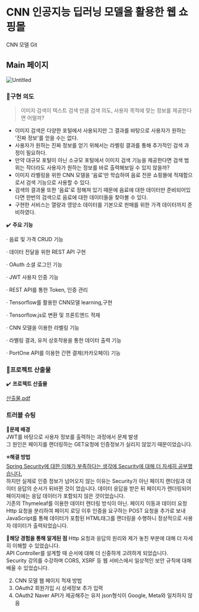 CNN 인공지능 딥러닝 모델을 활용한 웹 쇼핑몰
=================================================
<div><a herf="https://github.com/Kim-soung-won/CNN_Image_Model">CNN 모델 Git</a></div>

Main 페이지
-------------
![Untitled](https://github.com/Kim-soung-won/Drink-labeling/assets/105148570/dfaf8760-3eb7-4e06-b7cd-076eb1fbea79)

### 📱구현 의도
> 이미지 검색이 텍스트 검색 만큼 검색 의도, 사용자 목적에 맞는 정보를 제공한다면 어떨까?  
* 이미지 검색은 다양한 포털에서 사용되지만 그 결과를 바탕으로 사용자가 원하는 '진짜 정보'를 얻을 수는 없다.
* 사용자가 원하는 진짜 정보를 얻기 위해서는 라벨링 결과를 통해 추가적인 검색 과정이 필요하다.
* 만약 대규모 포털이 아닌 소규모 포털에서 이미지 검색 기능을 제공한다면 검색 범위는 작더라도 사용자가 원하는 정보를 바로 출력해보일 수 있지 않을까?
* 이미지 라벨링을 위한 CNN 모델을 '음료'만 학습하여 음료 전문 쇼핑몰에 적재함으로서 검색 기능으로 사용할 수 있다.
* 검색의 결과물 또한 '음료'로 정해져 있기 때문에 음료에 대한 데이터만 준비되어있다면 한번의 검색으로 음료에 대한 데이터들을 찾아볼 수 있다.
* 구현한 서비스는 열량과 영양소 데이터를 기본으로 판매를 위한 가격 데이터까지 준비하였다.


✔️ **주요 기능**

·  음료 및 가격 CRUD 기능

·  데이터 전달을 위한 REST API 구현

·  OAuth 소셜 로그인 기능

·  JWT 사용자 인증 기능

·  REST API를 통한 Token, 인증 관리

·  Tensorflow를 활용한 CNN모델 learning,구현

·  Tensorflow.js로 변환 및 프론트엔드 적재

·  CNN 모델을 이용한 라벨링 기능

·  라벨링 결과, 유저 상호작용을 통한 데이터 출력 기능

· PortOne API를 이용한 간편 결제(카카오페이) 기능


### 💼프로젝트 산출물
✔️ **프로젝트 산출물** 

[산출물.pdf](https://prod-files-secure.s3.us-west-2.amazonaws.com/db817909-074d-4c90-92e8-b4cf9f841230/ab1467b2-2c2f-48e3-a368-b6fcda34294c/%EC%82%B0%EC%B6%9C%EB%AC%BC.pdf)


### 트러블 슈팅
**🚨문제 배경**  
JWT를 바탕으로 사용자 정보를 출력하는 과정에서 문제 발생  
그 원인은 페이지를 랜더링하는 GET요청에 인증정보가 실리지 않았기 때문이었습니다.  

**⭐️해결 방법**  
[Spring Security에 대한 이해가 부족하다는 생각에 Security에 대해 더 자세히 공부했습니다.](https://rlatmddnjs0103.tistory.com/category/Spring%20Security)  
하지만 실제로 인증 정보가 넘어오지 않는 이유는 Security가 아닌 페이지 랜더링과 데이터 응답의 순서가 뒤바뀐 것이 었습니다. 데이터 응답을 받은 뒤 페이지가 렌더링되어 페이지에는 응답 데이터가 포함되지 않은 것이었습니다.  
기존의 Thymeleaf를 이용한 데이터 렌더링 방식이 아닌. 페이지 이동과 데이터 요청 Http 요청을 분리하여 페이지 로딩 이후 인증을 요구하는 POST 요청을 추가로 보내 JavaScript를 통해 데이터가 포함된 HTML태그를 랜더링을 수행하니 정상적으로 사용자 데이터가 출력되었습니다.  

**🤩해당 경험을 통해 알게된 점**
Http 요청과 응답의 원리와 제가 놓친 부분에 대해 더 자세히 이해할 수 있었습니다.  
API Controller를 설계할 때 순서에 대해 더 신중하게 고려하게 되었습니다.  
Security 강의를 수강하며 CORS, XSRF 등 웹 서비스에서 일상적인 보안 규칙에 대해 배울 수 있었습니다.  

2. CNN 모델 웹 페이지 적재 방법
3. OAuth2 회원가입 시 상세정보 추가 입력
4. OAuth2 Naver API가 제공해주는 유저 json형식이 Google, Meta와 일치하지 않음

